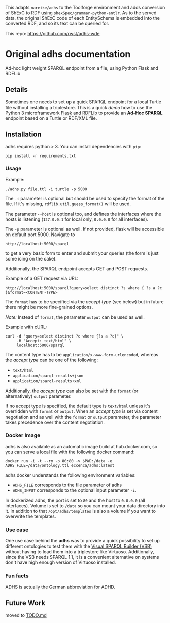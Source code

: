 This adapts `nareike/adhs` to the Toolforge environment and adds conversion of ShExC to RDF using
`shexSpec/grammar-python-antlr`. As to the served data, the original ShExC code of each EntitySchema
is embedded into the converted RDF, and so its text can be queried for.

This repo: https://github.com/rwst/adhs-wde

# Original adhs documentation
Ad-hoc light weight SPARQL endpoint from a file, using Python Flask and RDFLib

## Details
Sometimes one needs to set up a quick SPARQL endpoint for a local Turtle file without installing a triplestore. This is a quick *demo* how to use the Python 3 microframework [Flask](http://flask.pocoo.org/) and [RDFLib](https://github.com/RDFLib) to provide an **Ad-Hoc SPARQL** endpoint based on a Turtle or RDF/XML file.

## Installation

adhs requires python > 3. You can install dependencies with `pip`:

```
pip install -r requirements.txt
```

### Usage

Example:
```
./adhs.py file.ttl -i turtle -p 5000
```

The `-i` parameter is optional but should be used to specify the format of the file. If it's missing, `rdflib.util.guess_format()` will be used.

The parameter `--host` is optional too, and defines the interfaces where the hosts is listening (`127.0.0.1` for local only, `0.0.0.0` for all interfaces).

The `-p` parameter is optional as well. If not provided, flask will be accessible on default port 5000. Navigate to

```
http://localhost:5000/sparql
```

to get a very basic form to enter and submit your queries (the form is just some icing on the cake).

Additionally, the SPARQL endpoint accepts GET and POST requests.

Example of a GET request via URL:

```
http://localhost:5000/sparql?query=select distinct ?s where { ?s a ?c }&format=<CONTENT-TYPE>
```

The `format` has to be specified via the _accept type_ (see below) but in future there might be more fine-grained options.

_Note:_ Instead of `format`, the parameter `output` can be used as well.

Example with cURL:

```
curl -d "query=select distinct ?c where {?s a ?c}" \
     -H "Accept: text/html" \
     localhost:5000/sparql
```

The content type has to be `application/x-www-form-urlencoded`, whereas the _accept type_ can be one of the following:

* `text/html`
* `application/sparql-results+json`
* `application/sparql-results+xml`

Additionally, the _accept type_ can also be set with the `format` (or alternatively) `output` parameter.

If no accept type is specified, the default type is `text/html` unless it's overridden with `format` or `output`. When an _accept type_ is set via content negotiation and as well with the `format` or `output` parameter, the parameter takes precedence over the content negotiation.

### Docker Image

adhs is also available as an automatic image build at hub.docker.com, so you can serve a local file with the following docker command:

    docker run -i -t --rm -p 80:80 -v $PWD:/data -e ADHS_FILE=/data/ontology.ttl eccenca/adhs:latest

adhs docker understands the following environment variables:

- `ADHS_FILE` corresponds to the file parameter of adhs
- `ADHS_INPUT` corresponds to the optional input parameter `-i`.

In dockerized adhs, the port is set to `80` and the host to `0.0.0.0` (all interfaces).
Volume is set to `/data` so you can mount your data directory into it.
In addition to that `/opt/adhs/templates` is also a volume if you want to overwrite the templates.

### Use case

One use case behind the **adhs** was to provide a quick possibility to set up different ontologies to test them with the [Visual SPARQL Builder (VSB)](https://github.com/leipert/vsb) without having to load them into a triplestore like Virtuoso. Additionally, since the VSB needs SPARQL 1.1, it is a convenient alternative on systems don't have high enough version of Virtuoso installed.

### Fun facts

ADHS is actually the German abbreviation for ADHD.

## Future Work

moved to [TODO.md](TODO.md)
